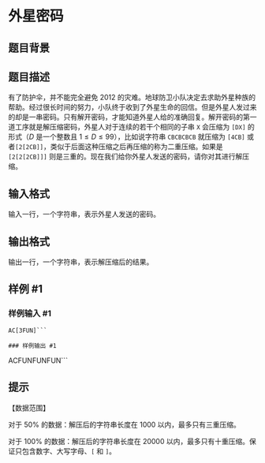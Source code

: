 # 外星密码

## 题目背景



## 题目描述

有了防护伞，并不能完全避免 2012 的灾难。地球防卫小队决定去求助外星种族的帮助。经过很长时间的努力，小队终于收到了外星生命的回信。但是外星人发过来的却是一串密码。只有解开密码，才能知道外星人给的准确回复。解开密码的第一道工序就是解压缩密码，外星人对于连续的若干个相同的子串 $\texttt{X}$ 会压缩为 $\texttt{[DX]}$ 的形式（$D$ 是一个整数且 $1\leq D\leq99$），比如说字符串 $\texttt{CBCBCBCB}$ 就压缩为 $\texttt{[4CB]}$ 或者$\texttt{[2[2CB]]}$，类似于后面这种压缩之后再压缩的称为二重压缩。如果是 $\texttt{[2[2[2CB]]]}$ 则是三重的。现在我们给你外星人发送的密码，请你对其进行解压缩。


## 输入格式

输入一行，一个字符串，表示外星人发送的密码。


## 输出格式

输出一行，一个字符串，表示解压缩后的结果。

## 样例 #1

### 样例输入 #1
```
AC[3FUN]```

### 样例输出 #1

```
ACFUNFUNFUN```

## 提示

【数据范围】

对于 $50\%$ 的数据：解压后的字符串长度在 $1000$ 以内，最多只有三重压缩。

对于 $100\%$ 的数据：解压后的字符串长度在 $20000$ 以内，最多只有十重压缩。保证只包含数字、大写字母、`[` 和 `]`。


